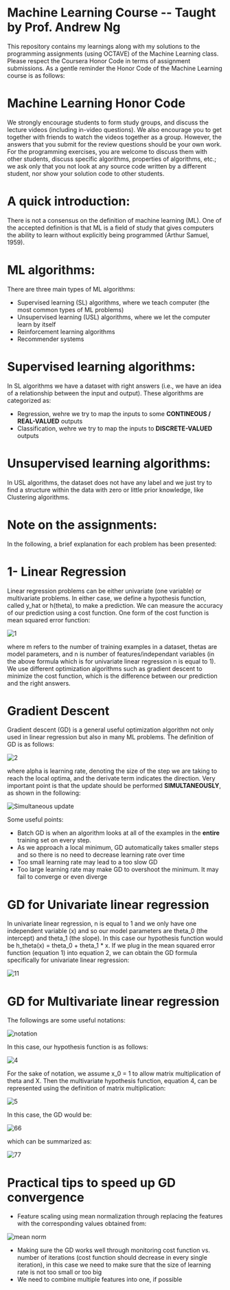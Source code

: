 # Machine Learning Course -- Taught by Prof. Andrew Ng

This repository contains my learnings along with my solutions to the programming assignments (using OCTAVE) of the Machine Learning class. Please respect the Coursera Honor Code in terms of assignment submissions. As a gentle reminder the Honor Code of the Machine Learning course is as follows: 

# Machine Learning Honor Code
We strongly encourage students to form study groups, and discuss the lecture videos (including in-video questions). We also encourage you to get together with friends to watch the videos together as a group. However, the answers that you submit for the review questions should be your own work. For the programming exercises, you are welcome to discuss them with other students, discuss specific algorithms, properties of algorithms, etc.; we ask only that you not look at any source code written by a different student, nor show your solution code to other students.

# A quick introduction:
There is not a consensus on the definition of machine learning (ML). One of the accepted definition is that ML is a field of study that gives computers the ability to learn without explicitly being programmed (Arthur Samuel, 1959). 

# ML algorithms:
There are three main types of ML algorithms:
* Supervised learning (SL) algorithms, where we teach computer (the most common types of ML problems) 
* Unsupervised learning (USL) algorithms, where we let the computer learn by itself 
* Reinforcement learning algorithms 
* Recommender systems

# Supervised learning algorithms:
In SL algorithms we have a dataset with right answers (i.e., we have an idea of a relationship between the input and output). These algorithms are categorized as:
* Regression, wehre we try to map the inputs to some **CONTINEOUS / REAL-VALUED** outputs 
* Classification, wehre we try to map the inputs to  **DISCRETE-VALUED** outputs   
 
 # Unsupervised learning algorithms:
In USL algorithms, the dataset does not have any label and we just try to find a structure within the data with zero or little prior knowledge, like Clustering algorithms.  

# Note on the assignments: 

In the following, a brief explanation for each problem has been presented:

# 1- Linear Regression 

Linear regression problems can be either univariate (one variable) or multivariate problems. In either case, we define a hypothesis function, called y_hat or h(theta), to make a prediction. We can measure the accuracy of our prediction using a cost function. One form of the cost function is mean squared error function:

![1](https://user-images.githubusercontent.com/54812742/137403944-02c95480-f8f3-40ae-b626-042c43f1d3b0.PNG)

where m refers to the number of training examples in a dataset, thetas are model parameters, and n is number of features/independant variables (in the above formula which is for univariate linear regression n is equal to 1). We use different optimization algorithms such as gradient descent to minimize the cost function, which is the difference between our prediction and the right answers. 

# Gradient Descent 
Gradient descent (GD) is a general useful optimization algorithm not only used in linear regression but also in many ML problems. The definition of GD is as follows:

![2](https://user-images.githubusercontent.com/54812742/137404024-d79226fe-5779-4bf7-9f16-d6973318b739.PNG)

where alpha is learning rate, denoting the size of the step we are taking to reach the local optima, and the derivate term indicates the direction. 
Very important point is that the update should be performed **SIMULTANEOUSLY**, as shown in the following:

![Simultaneous update](https://user-images.githubusercontent.com/54812742/137401027-6680d2f8-534d-49b1-93d4-c8fff94ff7fe.PNG)

Some useful points:
* Batch GD is when an algorithm looks at all of the examples in the **entire** training set on every step.
* As we approach a local minimum, GD automatically takes smaller steps and so there is no need to decrease learning rate over time
* Too small learning rate may lead to a too slow GD
* Too large learning rate may make GD to overshoot the minimum. It may fail to converge or even diverge

# GD for Univariate linear regression
In univariate linear regression, n is equal to 1 and we only have one independent variable (x) and so our model parameters are theta_0 (the intercept) and theta_1 (the slope). In this case our hypothesis function would be h_theta(x) = theta_0 + theta_1 * x. If we plug in the mean squared error function (equation 1) into equation 2, we can obtain the GD formula specifically for univariate linear regression:

![11](https://user-images.githubusercontent.com/54812742/137406475-600c0784-c016-4a69-b1c1-57e0a015a492.PNG)

# GD for Multivariate linear regression
The followings are some useful notations:

![notation](https://user-images.githubusercontent.com/54812742/137408353-8c1dfa30-dc86-4fb4-b6aa-6731ebc29a3c.PNG)

In this case, our hypothesis function is as follows:

![4](https://user-images.githubusercontent.com/54812742/137408629-27b5adce-2b1e-496c-b09a-7bd103843fc7.PNG)

For the sake of notation, we assume x_0 = 1 to allow matrix multiplication of theta and X. Then the multivariate hypothesis function, equation 4, can be represented using the definition of matrix multiplication:  

![5](https://user-images.githubusercontent.com/54812742/137409200-8728e703-9658-4d84-b395-713ed67d6efb.PNG)

In this case, the GD would be:

![66](https://user-images.githubusercontent.com/54812742/137410324-ed93ed69-194b-4851-96f5-1558a44ae2e4.PNG)

which can be summarized as:

![77](https://user-images.githubusercontent.com/54812742/137410328-5fd4af85-1dc7-4294-9291-b6ff182a7dff.PNG)

# Practical tips to speed up GD convergence

* Feature scaling using mean normalization through replacing the features with the corresponding values obtained from:

![mean norm](https://user-images.githubusercontent.com/54812742/137410775-d85f1bf5-f71f-422b-952f-b9cec96a02c1.PNG)

* Making sure the GD works well through monitoring cost function vs. number of iterations (cost function should decrease in every single iteration), in this case we need to make sure that the size of learning rate is not too small or too big
* We need to combine multiple features into one, if possible

